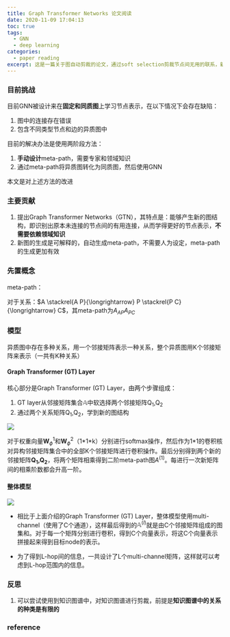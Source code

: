 ```yaml
---
title: Graph Transformer Networks 论文阅读
date: 2020-11-09 17:04:13
toc: true
tags:
  - GNN
  - deep learning
categories:
  - paper reading
excerpt: 这是一篇关于图自动剪裁的论文，通过soft selection剪裁节点间无用的联系，新增有用的联系
---
```


### 目前挑战

目前GNN被设计来在**固定和同质图**上学习节点表示，在以下情况下会存在缺陷：

1.  图中的连接存在错误
2.  包含不同类型节点和边的异质图中

目前的解决办法是使用两阶段方法：

1.  **手动设计**meta-path，需要专家和领域知识
2.  通过meta-path将异质图转化为同质图，然后使用GNN

本文是对上述方法的改进



### 主要贡献

1.  提出Graph Transformer Networks（GTN），其特点是：能够产生新的图结构，即识别出原本未连接的节点间的有用连接，从而学得更好的节点表示，**不需要依赖领域知识**
2.  新图的生成是可解释的，自动生成meta-path，不需要人为设定，meta-path的生成更加有效



### 先置概念

meta-path：

对于关系：$A \stackrel{A P}{\longrightarrow} P \stackrel{P C}{\longrightarrow} C$，其meta-path为$A_{A P}A_{P C}$



### 模型

异质图中存在多种关系，用一个邻接矩阵表示一种关系，整个异质图用K个邻接矩阵来表示（一共有K种关系）

#### Graph Transformer (GT) Layer

核心部分是Graph Transformer (GT) Layer，由两个步骤组成：

1.  GT layer从邻接矩阵集合$\mathbb{A}$中软选择两个邻接矩阵Q<sub>1</sub>,Q<sub>2</sub>
2.   通过两个关系矩阵Q<sub>1</sub>,Q<sub>2</sub>，学到新的图结构

![](https://gitblog-1302688916.cos.ap-beijing.myqcloud.com/cs224n/202011/10/083427-987240.png)

对于权重向量$\boldsymbol{W}_{\phi}^{1}$和$\boldsymbol{W}_{\phi}^{2}$（1\*1\*k）分别进行softmax操作，然后作为1\*1的卷积核对异构邻接矩阵集合中的全部K个邻接矩阵进行卷积操作。最后分别得到两个新的邻接矩阵**Q<sub>1</sub>,Q<sub>2</sub>**，将两个矩阵相乘得到二阶meta-path图$A^{(1)}$。每进行一次新矩阵间的相乘阶数都会升高一阶。

#### 整体模型

![](https://gitblog-1302688916.cos.ap-beijing.myqcloud.com/cs224n/202011/10/084807-669776.png)

-   相比于上面介绍的Graph Transformer (GT) Layer，整体模型使用multi-channel（使用了C个通道），这样最后得到的$\mathbb{A}^{(l)}$就是由C个邻接矩阵组成的图集和。对于每一个矩阵分别进行卷积，得到C个向量表示，将这C个向量表示拼接起来得到目标node的表示。

-   为了得到L-hop间的信息，一共设计了L个multi-channel矩阵，这样就可以考虑到L-hop范围内的信息。





### 反思

1.  可以尝试使用到知识图谱中，对知识图谱进行剪裁，前提是**知识图谱中的关系的种类是有限的**



### reference


